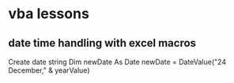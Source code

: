 # vba lessons

## date time handling with excel macros

Create date string
Dim newDate As Date
newDate = DateValue("24 December," & yearValue)